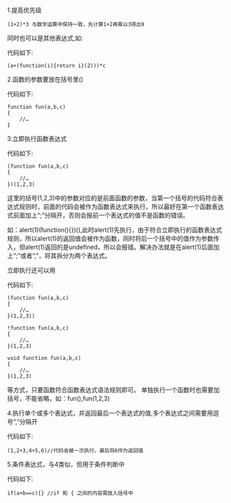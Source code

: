 1.提高优先级
```
(1+2)*3 与数学运算中保持一致，先计算1+2再乘以3得出9
```
同时也可以是其他表达式,如:

代码如下:
```
(a+(function(i){return i}(2)))*c
```
2.函数的参数要放在括号里()

代码如下:
```
function fun(a,b,c)
{
    //…
}
```

3.立即执行函数表达式

代码如下:
```
(function fun(a,b,c)
{
    //…
})(1,2,3)
```

这里的括号(1,2,3)中的参数对应的是前面函数的参数，当第一个括号的代码符合表达式规则时，前面的代码会被作为函数表达式来执行，所以最好在第一个函数表达式前面加上“;”分隔开，否则会报前一个表达式的值不是函数的错误。

如：alert(1)(function(){})(),此时alert(1)先执行，由于符合立即执行的函数表达式规则，所以alert(1)的返回值会被作为函数，同时将后一个括号中的值作为参数传入，但alert(1)返回的是undefined，所以会报错。解决办法就是在alert(1)后面加上“;”或者“,”，将其拆分为两个表达式。

立即执行还可以用

代码如下:
```
(function fun(a,b,c)
{
    //…
}(1,2,3))

!function fun(a,b,c)
{
    //…
}(1,2,3)

void function fun(a,b,c)
{
    //…
}(1,2,3)
```
等方式，只要函数符合函数表达式语法规则即可。
单独执行一个函数时也需要加括号，不能省略，如：fun(),fun(1,2,3)

4.执行单个或多个表达式，并返回最后一个表达式的值,多个表达式之间需要用逗号“,”分隔开

代码如下:
```
(1,2+3,4+5,6)//代码会被一次执行，最后将6作为返回值
```

5.条件表达式，与4类似，但用于条件判断中

代码如下:
```
if(a+b==c){} //if 和 { 之间的内容需放入括号中

```

